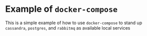 # Example of `docker-compose`

This is a simple example of how to use `docker-compose` to stand up `cassandra`, `postgres`, and `rabbitmq` as available local services
